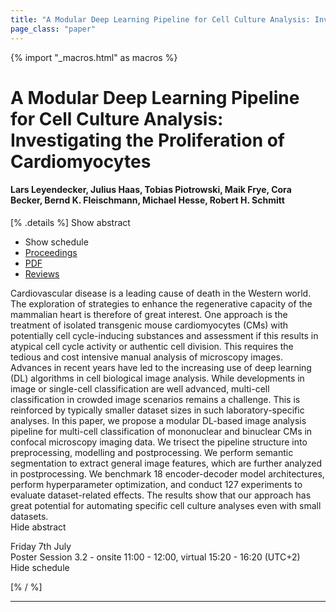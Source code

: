 ```yaml
---
title: "A Modular Deep Learning Pipeline for Cell Culture Analysis: Investigating the Proliferation of Cardiomyocytes"
page_class: "paper"
---
```


{% import "_macros.html" as macros %}

# A Modular Deep Learning Pipeline for Cell Culture Analysis: Investigating the Proliferation of Cardiomyocytes

#### Lars Leyendecker, Julius Haas, Tobias Piotrowski, Maik Frye, Cora Becker, Bernd K. Fleischmann, Michael Hesse, Robert H. Schmitt

[% .details %]
<a class="toggle_visibility" data-selector=".abstract" data-level="3">Show abstract</a>
- <a class="toggle_visibility" data-selector=".schedule" data-level="3">Show schedule</a>
- <a href="">Proceedings</a>
- <a href="https://openreview.net/pdf?id=hTil-xs1xNq">PDF</a>
- <a href="https://openreview.net/forum?id=hTil-xs1xNq">Reviews</a>

<p>
    <span class="abstract">
        Cardiovascular disease is a leading cause of death in the Western world. The exploration of strategies to enhance the regenerative capacity of the mammalian heart is therefore of great interest. One approach is the treatment of isolated transgenic mouse cardiomyocytes (CMs) with potentially cell cycle-inducing substances and assessment if this results in atypical cell cycle activity or authentic cell division. This requires the tedious and cost intensive manual analysis of microscopy images. Advances in recent years have led to the increasing use of deep learning (DL) algorithms in cell biological image analysis. While developments in image or single-cell classification are well advanced, multi-cell classification in crowded image scenarios remains a challenge. This is reinforced by typically smaller dataset sizes in such laboratory-specific analyses. In this paper, we propose a modular DL-based image analysis pipeline for multi-cell classification of mononuclear and binuclear CMs in confocal microscopy imaging data. We trisect the pipeline structure into preprocessing, modelling and postprocessing. We perform semantic segmentation to extract general image features, which are further analyzed in postprocessing. We benchmark 18 encoder-decoder model architectures, perform hyperparameter optimization, and conduct 127 experiments to evaluate dataset-related effects. The results show that our approach has great potential for automating specific cell culture analyses even with small datasets.
        <br>
        <span class="actions"><a class="toggle_visibility" data-level="2">Hide abstract</a></span>
    </span>
</p>

<p>
    <span class="schedule">
        Friday 7th July<br>Poster Session 3.2 - onsite 11:00 - 12:00, virtual 15:20 - 16:20 (UTC+2)
        <br>
        <span class="actions"><a class="toggle_visibility" data-level="2">Hide schedule</a></span>
    </span>
</p>

[% / %]


---
<!-- { macros.presentation('', '', 720, 450) } -->
